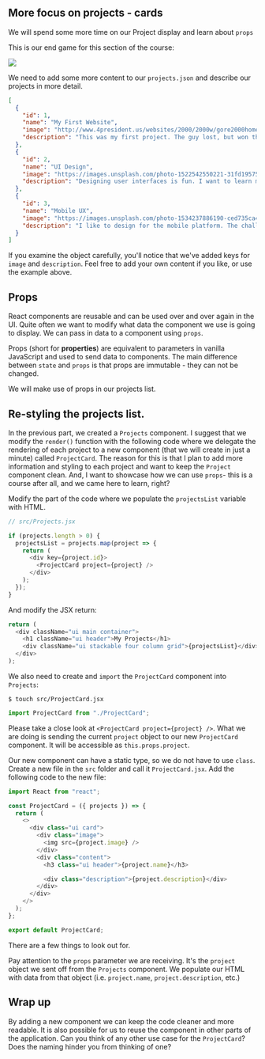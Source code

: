 ## More focus on projects - cards

We will spend some more time on our Project display and learn about `props`

This is our end game for this section of the course:

![](https://github.com/CraftAcademyLabs/ca_course/raw/master/week3/portfolio_challenge/assets/portfolio_v2_project_cards.png)

We need to add some more content to our `projects.json` and describe our projects in more detail.

```json
[
  {
    "id": 1,
    "name": "My First Website",
    "image": "http://www.4president.us/websites/2000/2000w/gore2000home.gif",
    "description": "This was my first project. The guy lost, but won the popular vote!"
  },
  {
    "id": 2,
    "name": "UI Design",
    "image": "https://images.unsplash.com/photo-1522542550221-31fd19575a2d?ixlib=rb-1.2.1&ixid=eyJhcHBfaWQiOjEyMDd9&auto=format&fit=crop&w=1950&q=80",
    "description": "Designing user interfaces is fun. I want to learn more about that..."
  },
  {
    "id": 3,
    "name": "Mobile UX",
    "image": "https://images.unsplash.com/photo-1534237886190-ced735ca4b73?ixlib=rb-1.2.1&ixid=eyJhcHBfaWQiOjEyMDd9&auto=format&fit=crop&w=1950&q=80",
    "description": "I like to design for the mobile platform. The challenges to build UI's for smartphones is challenging but extremely rewarding."
  }
]
```

If you examine the object carefully, you'll notice that we've added keys for `image` and `description`. Feel free to add your own content if you like, or use the example above.

## Props

React components are reusable and can be used over and over again in the UI. Quite often we want to modify what data the component we use is going to display. We can pass in data to a component using `props`.

Props (short for **properties**) are equivalent to parameters in vanilla JavaScript and used to send data to components. The main difference between `state` and `props` is that props are immutable - they can not be changed.

We will make use of props in our projects list.

## Re-styling the projects list.

In the previous part, we created a `Projects` component. I suggest that we modify the `render()` function with the following code where we delegate the rendering of each project to a new component (that we will create in just a minute) called `ProjectCard`. The reason for this is that I plan to add more information and styling to each project and want to keep the `Project` component clean. And, I want to showcase how we can use `props`- this is a course after all, and we came here to learn, right?

Modify the part of the code where we populate the `projectsList` variable with HTML.

```js
// src/Projects.jsx

if (projects.length > 0) {
  projectsList = projects.map(project => {
    return (
      <div key={project.id}>
        <ProjectCard project={project} />
      </div>
    );
  });
}
```

And modify the JSX return:

```js
return (
  <div className="ui main container">
    <h1 className="ui header">My Projects</h1>
    <div className="ui stackable four column grid">{projectsList}</div>
  </div>
);
```

We also need to create and `import` the `ProjectCard` component into `Projects`:

```
$ touch src/ProjectCard.jsx
```

```js
import ProjectCard from "./ProjectCard";
```

Please take a close look at `<ProjectCard project={project} />`. What we are doing is sending the current `project` object to our new `ProjectCard` component. It will be accessible as `this.props.project`.

Our new component can have a static type, so we do not have to use `class`. Create a new file in the `src` folder and call it `ProjectCard.jsx`. Add the following code to the new file:

```js
import React from "react";

const ProjectCard = ({ projects }) => {
  return (
    <>
      <div class="ui card">
        <div class="image">
          <img src={project.image} />
        </div>
        <div class="content">
          <h3 class="ui header">{project.name}</h3>

          <div class="description">{project.description}</div>
        </div>
      </div>
    </>
  );
};

export default ProjectCard;
```

There are a few things to look out for.

Pay attention to the `props` parameter we are receiving. It's the `project` object we sent off from the `Projects` component. We populate our HTML with data from that object (i.e. `project.name`, `project.description`, etc.)

## Wrap up

By adding a new component we can keep the code cleaner and more readable. It is also possible for us to reuse the component in other parts of the application. Can you think of any other use case for the `ProjectCard`? Does the naming hinder you from thinking of one?
